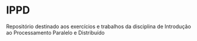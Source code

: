 ﻿# IPPD

  Repositório destinado aos exercícios e trabalhos da disciplina de Introdução ao Processamento Paralelo e
Distribuído
